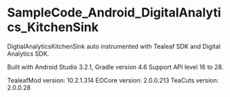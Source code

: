 # SampleCode_Android_DigitalAnalytics_KitchenSink
DigtialAnalyticsKitchenSink auto instrumented with Tealeaf SDK and Digital Analytics SDK.

Built with Android Studio 3.2.1, Gradle version 4.6
Support API level 16 to 28.

TealeafMod version:  10.2.1.314
EOCore version:  2.0.0.213
TeaCuts version:  2.0.0.28
